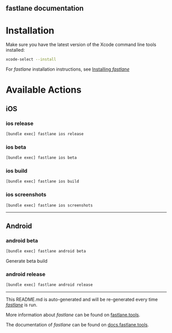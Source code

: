 fastlane documentation
----

# Installation

Make sure you have the latest version of the Xcode command line tools installed:

```sh
xcode-select --install
```

For _fastlane_ installation instructions, see [Installing _fastlane_](https://docs.fastlane.tools/#installing-fastlane)

# Available Actions

## iOS

### ios release

```sh
[bundle exec] fastlane ios release
```



### ios beta

```sh
[bundle exec] fastlane ios beta
```



### ios build

```sh
[bundle exec] fastlane ios build
```



### ios screenshots

```sh
[bundle exec] fastlane ios screenshots
```



----


## Android

### android beta

```sh
[bundle exec] fastlane android beta
```

Generate beta build

### android release

```sh
[bundle exec] fastlane android release
```



----

This README.md is auto-generated and will be re-generated every time [_fastlane_](https://fastlane.tools) is run.

More information about _fastlane_ can be found on [fastlane.tools](https://fastlane.tools).

The documentation of _fastlane_ can be found on [docs.fastlane.tools](https://docs.fastlane.tools).
